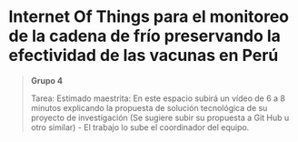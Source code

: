 # Internet Of Things para el monitoreo de la cadena de frío  preservando la efectividad de las vacunas en Perú
> **Grupo 4** 
>
> Tarea: Estimado maestrita:
> En este espacio subirá un vídeo de 6 a 8 minutos explicando la propuesta de solución tecnológica de su proyecto de investigación (Se sugiere subir su propuesta a Git Hub u otro similar) - El trabajo lo sube el coordinador del equipo.


